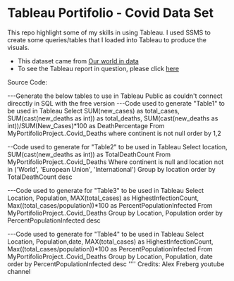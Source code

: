 # Tableau Portifolio - Covid Data Set
This repo highlight some of my skills in using Tableau.
I used SSMS to create some queries/tables that I loaded into Tableau to produce the visuals.
- This dataset came from [ Our world in data ](https://ourworldindata.org/)
- To see the Tableau report in question, please click [here](https://public.tableau.com/app/profile/jay5613/viz/MyPortifolioProject_Covid/Dashboard1?publish=yes)

Source Code:

---Generate the below tables to use in Tableau Public as couldn't connect direcctly in SQL with the free version
---Code used to generate "Table1" to be used in Tableau
Select SUM(new_cases) as total_cases, SUM(cast(new_deaths as int)) as total_deaths, SUM(cast(new_deaths as int))/SUM(New_Cases)*100 as DeathPercentage
From MyPortifolioProject..Covid_Deaths
where continent is not null 
order by 1,2

--Code used to generate for "Table2" to be used in Tableau
Select location, SUM(cast(new_deaths as int)) as TotalDeathCount
From MyPortifolioProject..Covid_Deaths
Where continent is null 
and location not in ('World', 'European Union', 'International')
Group by location
order by TotalDeathCount desc

---Code used to generate for "Table3" to be used in Tableau
Select Location, Population, MAX(total_cases) as HighestInfectionCount,  Max((total_cases/population))*100 as PercentPopulationInfected
From MyPortifolioProject..Covid_Deaths
Group by Location, Population
order by PercentPopulationInfected desc

---Code used to generate for "Table4" to be used in Tableau
Select Location, Population,date, MAX(total_cases) as HighestInfectionCount,  Max((total_cases/population))*100 as PercentPopulationInfected
From MyPortifolioProject..Covid_Deaths
Group by Location, Population, date
order by PercentPopulationInfected desc
''''
Credits: Alex Freberg youtube channel
